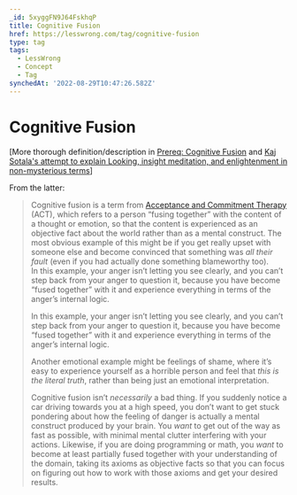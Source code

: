 ```yaml
---
_id: 5xyggFN9J64FskhqP
title: Cognitive Fusion
href: https://lesswrong.com/tag/cognitive-fusion
type: tag
tags:
  - LessWrong
  - Concept
  - Tag
synchedAt: '2022-08-29T10:47:26.582Z'
---
```

# Cognitive Fusion

\[More thorough definition/description in [Prereq: Cognitive Fusion](https://www.lesswrong.com/posts/5g7oFiePGEY3h4bqX/prereq-cognitive-fusion) and [Kaj Sotala's attempt to explain Looking, insight meditation, and enlightenment in non-mysterious terms](https://www.lesswrong.com/posts/mELQFMi9egPn5EAjK/my-attempt-to-explain-looking-insight-meditation-and)\]   
  
From the latter:

> Cognitive fusion is a term from [Acceptance and Commitment Therapy](https://en.wikipedia.org/wiki/Acceptance_and_commitment_therapy) (ACT), which refers to a person “fusing together” with the content of a thought or emotion, so that the content is experienced as an objective fact about the world rather than as a mental construct. The most obvious example of this might be if you get really upset with someone else and become convinced that something was *all their fault* (even if you had actually done something blameworthy too).  
> In this example, your anger isn’t letting you see clearly, and you can’t step back from your anger to question it, because you have become “fused together” with it and experience everything in terms of the anger’s internal logic.  
>   
> In this example, your anger isn’t letting you see clearly, and you can’t step back from your anger to question it, because you have become “fused together” with it and experience everything in terms of the anger’s internal logic.
> 
> Another emotional example might be feelings of shame, where it’s easy to experience yourself as a horrible person and feel that *this is the literal truth*, rather than being just an emotional interpretation.
> 
> Cognitive fusion isn’t *necessarily* a bad thing. If you suddenly notice a car driving towards you at a high speed, you don’t want to get stuck pondering about how the feeling of danger is actually a mental construct produced by your brain. You *want* to get out of the way as fast as possible, with minimal mental clutter interfering with your actions. Likewise, if you are doing programming or math, you *want* to become at least partially fused together with your understanding of the domain, taking its axioms as objective facts so that you can focus on figuring out how to work with those axioms and get your desired results.